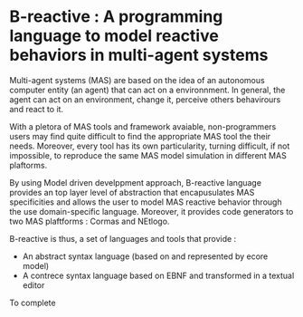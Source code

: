 # B-reactive : A programming language to model reactive behaviors in multi-agent systems

Multi-agent systems (MAS) are based on the idea of an autonomous computer entity (an agent) that can act on a environnment. In general, the agent can act on an environment, change it, perceive others behavirours and react to it.

With a pletora of MAS tools and framework avaiable, non-programmers users may find quite difficult to find the appropriate MAS tool the their needs. Moreover, every tool has its own particularity, turning difficult, if not impossible, to reproduce the same MAS model simulation in different MAS plaftorms.

By using Model driven develppment approach, B-reactive language provides an top  layer level of abstraction that encapusulates MAS specificities and allows the user to model MAS reactive behavior through the use domain-specific language. Moreover, it provides code generators to two MAS plaftforms : Cormas and NEtlogo.

B-reactive is thus, a set of languages and tools that provide :

 * An abstract syntax language (based on and represented by ecore model)
 * A contrece syntax language based on EBNF and transformed in a textual editor

To complete
